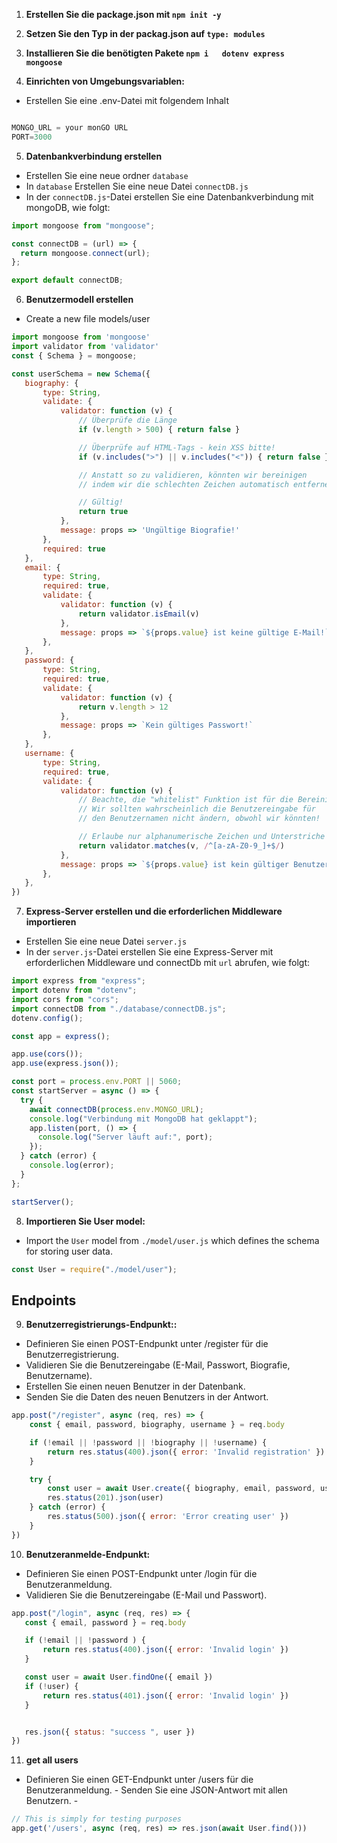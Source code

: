  1. **Erstellen Sie die package.json mit `npm init -y`**
 2. **Setzen Sie den Typ in der packag.json auf `type: modules`**
 3. **Installieren Sie die benötigten Pakete `npm i   dotenv express  mongoose`**

 4. **Einrichten von Umgebungsvariablen:**
 - Erstellen Sie eine .env-Datei mit folgendem Inhalt
  ```javascript

  MONGO_URL = your monGO URL
  PORT=3000
  ```

5. **Datenbankverbindung erstellen**
 - Erstellen Sie eine neue ordner  `database`
 - In `database` Erstellen Sie eine neue Datei  `connectDB.js`
 - In der `connectDB.js`-Datei erstellen Sie eine Datenbankverbindung mit mongoDB, wie folgt:

```javascript
import mongoose from "mongoose";

const connectDB = (url) => {
  return mongoose.connect(url);
};

export default connectDB;
```

6. **Benutzermodell erstellen**
 - Create a new file  models/user

 ```js
import mongoose from 'mongoose'
import validator from 'validator'
const { Schema } = mongoose;

const userSchema = new Schema({
    biography: {
        type: String,
        validate: {
            validator: function (v) {
                // Überprüfe die Länge
                if (v.length > 500) { return false }

                // Überprüfe auf HTML-Tags - kein XSS bitte!
                if (v.includes(">") || v.includes("<")) { return false }

                // Anstatt so zu validieren, könnten wir bereinigen
                // indem wir die schlechten Zeichen automatisch entfernen

                // Gültig!
                return true
            },
            message: props => 'Ungültige Biografie!'
        },
        required: true
    },
    email: {
        type: String,
        required: true,
        validate: {
            validator: function (v) {
                return validator.isEmail(v)
            },
            message: props => `${props.value} ist keine gültige E-Mail!`
        },
    },
    password: {
        type: String,
        required: true,
        validate: {
            validator: function (v) {
                return v.length > 12
            },
            message: props => `Kein gültiges Passwort!`
        },
    },
    username: {
        type: String,
        required: true,
        validate: {
            validator: function (v) {
                // Beachte, die "whitelist" Funktion ist für die Bereinigung
                // Wir sollten wahrscheinlich die Benutzereingabe für
                // den Benutzernamen nicht ändern, obwohl wir könnten!

                // Erlaube nur alphanumerische Zeichen und Unterstriche
                return validator.matches(v, /^[a-zA-Z0-9_]+$/)
            },
            message: props => `${props.value} ist kein gültiger Benutzername!`
        },
    },
})

```

7. **Express-Server erstellen und die erforderlichen Middleware importieren**

 - Erstellen Sie eine neue Datei  `server.js`
 - In der `server.js`-Datei erstellen Sie eine Express-Server  mit erforderlichen Middleware und connectDb mit `url` abrufen, wie folgt:

```javascript
import express from "express";
import dotenv from "dotenv";
import cors from "cors";
import connectDB from "./database/connectDB.js";
dotenv.config();

const app = express();

app.use(cors());
app.use(express.json());

const port = process.env.PORT || 5060;
const startServer = async () => {
  try {
    await connectDB(process.env.MONGO_URL);
    console.log("Verbindung mit MongoDB hat geklappt");
    app.listen(port, () => {
      console.log("Server läuft auf:", port);
    });
  } catch (error) {
    console.log(error);
  }
};

startServer();


```


8. **Importieren Sie  User model:**
 - Import the `User` model from `./model/user.js` which defines the schema for storing user data.
  ```js
  const User = require("./model/user");
  ```



## Endpoints

9. **Benutzerregistrierungs-Endpunkt::**
 - Definieren Sie einen POST-Endpunkt unter /register für die Benutzerregistrierung.
- Validieren Sie die Benutzereingabe (E-Mail, Passwort, Biografie, Benutzername).
- Erstellen Sie einen neuen Benutzer in der Datenbank.
- Senden Sie die Daten des neuen Benutzers in der Antwort.

```javascript   
app.post("/register", async (req, res) => {
    const { email, password, biography, username } = req.body

    if (!email || !password || !biography || !username) {
        return res.status(400).json({ error: 'Invalid registration' })
    }

    try {
        const user = await User.create({ biography, email, password, username })
        res.status(201).json(user)
    } catch (error) {
        res.status(500).json({ error: 'Error creating user' })
    }
})


```
10.  **Benutzeranmelde-Endpunkt:**
   - Definieren Sie einen POST-Endpunkt unter /login für die Benutzeranmeldung.
   - Validieren Sie die Benutzereingabe (E-Mail und Passwort).
 


 ```javascript  
app.post("/login", async (req, res) => {
    const { email, password } = req.body

    if (!email || !password ) {
        return res.status(400).json({ error: 'Invalid login' })
    }

    const user = await User.findOne({ email })
    if (!user) {
        return res.status(401).json({ error: 'Invalid login' })
    }

 
    res.json({ status: "success ", user })
})
```



11.  **get all users**
   - Definieren Sie einen GET-Endpunkt unter /users für die Benutzeranmeldung.
    - Senden Sie eine JSON-Antwort mit allen Benutzern.
    - 
```javascript    
// This is simply for testing purposes
app.get('/users', async (req, res) => res.json(await User.find()))
```

